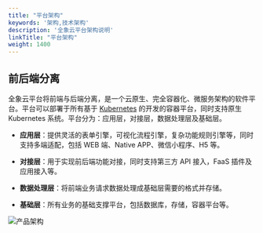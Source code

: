 ```yaml
---
title: "平台架构"
keywords: '架构,技术架构'
description: '全象云平台架构说明'
linkTitle: "平台架构"
weight: 1400
---
```


##  前后端分离

全象云平台将前端与后端分离，是一个云原生、完全容器化、微服务架构的软件平台。平台可以部署于所有基于 [Kubernetes](https://kubernetes.io/) 的开发的容器平台，同时支持原生 Kubernetes 系统。平台分为：应用层，对接层，数据处理层及基础层。 

- **应用层**：提供灵活的表单引擎，可视化流程引擎，复杂功能规则引擎等，同时支持多端适配，包括 WEB 端、Native APP、微信小程序、H5 等。

- **对接层**：用于实现前后端功能对接，同时支持第三方 API 接入，FaaS 插件及应用接入等。

- **数据处理层**：将前端业务请求数据处理成基础层需要的格式并存储。

- **基础层**：所有业务的基础支撑平台，包括数据库，存储，容器平台等。




![产品架构](/images/introduction/产品架构.png)
